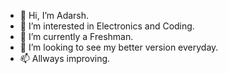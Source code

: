 - 👋 Hi, I’m Adarsh.
- 👀 I’m interested in Electronics and Coding.
- 🌱 I’m currently a Freshman.
- 💞️ I’m looking to see my better version everyday.
- 📫 Allways improving.

<!---
Adarsh1o1/Adarsh1o1 is a ✨ special ✨ repository because its `README.md` (this file) appears on your GitHub profile.
You can click the Preview link to take a look at your changes.
--->
